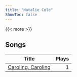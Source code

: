 ```yaml
---
title: "Natalie Cole"
ShowToc: false
---
```


{{< more >}}

## Songs
Title | Plays 
----- | -----: 
[Caroling, Caroling](/songs/caroling-caroling) | 1

